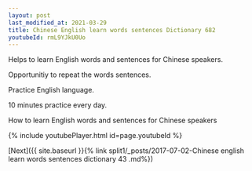 ```yaml
---
layout: post
last_modified_at: 2021-03-29
title: Chinese English learn words sentences Dictionary 682 
youtubeId: rmL9YJkU0Uo
---
```

 
 
Helps to learn English words and sentences for Chinese speakers.

Opportunitiy to repeat the words sentences. 

Practice English language. 
 
10 minutes practice every day. 
 
How to learn English words and sentences for Chinese speakers 
 
{% include youtubePlayer.html id=page.youtubeId %}
 
 
[Next]({{ site.baseurl }}{% link  split1/_posts/2017-07-02-Chinese english learn words sentences dictionary 43 .md%})
 
